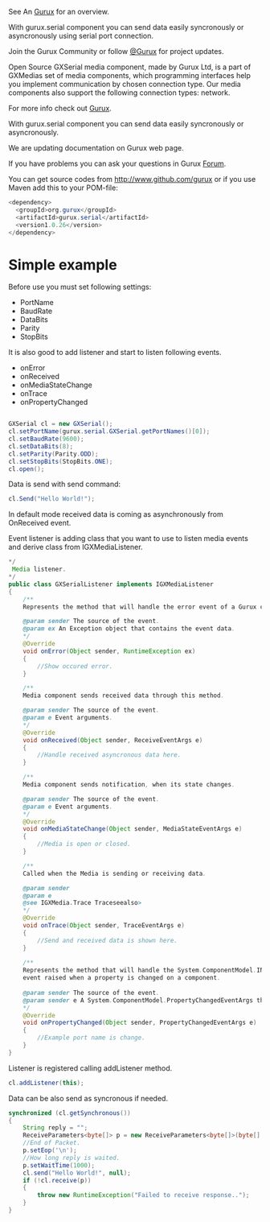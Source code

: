 See An [Gurux](http://www.gurux.org/ "Gurux") for an overview.

With gurux.serial component you can send data easily syncronously or asyncronously using serial port connection.

Join the Gurux Community or follow [@Gurux](https://twitter.com/guruxorg "@Gurux") for project updates.

Open Source GXSerial media component, made by Gurux Ltd, is a part of GXMedias set of media components, which programming interfaces help you implement communication by chosen connection type. Our media components also support the following connection types: network.

For more info check out [Gurux](http://www.gurux.org/ "Gurux").

With gurux.serial component you can send data easily syncronously or asyncronously.

We are updating documentation on Gurux web page. 

If you have problems you can ask your questions in Gurux [Forum](http://www.gurux.org/forum).

You can get source codes from http://www.github.com/gurux or if you use Maven add this to your POM-file:

```java
<dependency>
  <groupId>org.gurux</groupId>
  <artifactId>gurux.serial</artifactId>
  <version1.0.26</version>
</dependency>
```

Simple example
=========================== 
Before use you must set following settings:
* PortName
* BaudRate
* DataBits
* Parity
* StopBits

It is also good to add listener and start to listen following events.
* onError
* onReceived
* onMediaStateChange
* onTrace
* onPropertyChanged

```java

GXSerial cl = new GXSerial();
cl.setPortName(gurux.serial.GXSerial.getPortNames()[0]);
cl.setBaudRate(9600);
cl.setDataBits(8);
cl.setParity(Parity.ODD);
cl.setStopBits(StopBits.ONE);
cl.open();

```

Data is send with send command:

```java
cl.Send("Hello World!");
```
In default mode received data is coming as asynchronously from OnReceived event.

Event listener is adding class that you want to use to listen media events and derive class from IGXMediaListener.

```java
*/
 Media listener.
*/
public class GXSerialListener implements IGXMediaListener
{
	/** 
    Represents the method that will handle the error event of a Gurux component.

    @param sender The source of the event.
    @param ex An Exception object that contains the event data.
    */
    @Override
    void onError(Object sender, RuntimeException ex)
    {
		//Show occured error.
    }

    /** 
    Media component sends received data through this method.

    @param sender The source of the event.
    @param e Event arguments.
    */
    @Override
    void onReceived(Object sender, ReceiveEventArgs e)
    {
		//Handle received asyncronous data here.
    }

    /** 
    Media component sends notification, when its state changes.

    @param sender The source of the event.    
    @param e Event arguments.
    */
    @Override
    void onMediaStateChange(Object sender, MediaStateEventArgs e)
    {
		//Media is open or closed.
    }

    /** 
    Called when the Media is sending or receiving data.

    @param sender
    @param e
    @see IGXMedia.Trace Traceseealso>
    */
    @Override
    void onTrace(Object sender, TraceEventArgs e)
    {
		//Send and received data is shown here.
    }
    
    /** 
    Represents the method that will handle the System.ComponentModel.INotifyPropertyChanged.PropertyChanged
    event raised when a property is changed on a component.
    
    @param sender The source of the event.
    @param sender e A System.ComponentModel.PropertyChangedEventArgs that contains the event data.
    */
    @Override
    void onPropertyChanged(Object sender, PropertyChangedEventArgs e)
    {
		//Example port name is change.
    }      
}

```

Listener is registered calling addListener method.
```java
cl.addListener(this);

```

Data can be also send as syncronous if needed.

```java
synchronized (cl.getSynchronous())
{
    String reply = "";    
    ReceiveParameters<byte[]> p = new ReceiveParameters<byte[]>(byte[].class);    
    //End of Packet.
    p.setEop('\n'); 
    //How long reply is waited.   
    p.setWaitTime(1000);          
    cl.send("Hello World!", null);
    if (!cl.receive(p))
    {
        throw new RuntimeException("Failed to receive response..");
    }
}
```
